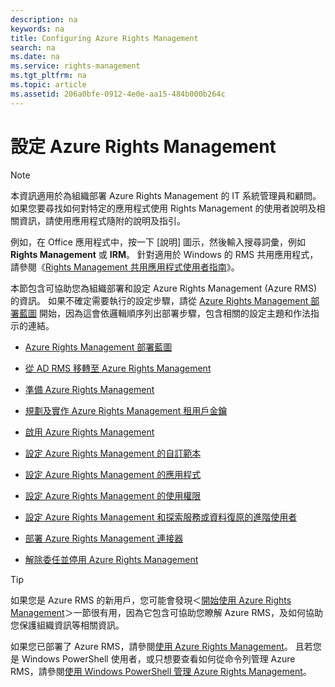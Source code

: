 ```yaml
---
description: na
keywords: na
title: Configuring Azure Rights Management
search: na
ms.date: na
ms.service: rights-management
ms.tgt_pltfrm: na
ms.topic: article
ms.assetid: 206a0bfe-0912-4e0e-aa15-484b000b264c
---
```

# 設定 Azure Rights Management
> [!NOTE]
> 本資訊適用於為組織部署 Azure Rights Management 的 IT 系統管理員和顧問。 如果您要尋找如何對特定的應用程式使用 Rights Management 的使用者說明及相關資訊，請使用應用程式隨附的說明及指引。
> 
> 例如，在 Office 應用程式中，按一下 [說明] 圖示，然後輸入搜尋詞彙，例如 **Rights Management** 或 **IRM**。 針對適用於 Windows 的 RMS 共用應用程式，請參閱《[Rights Management 共用應用程式使用者指南](http://technet.microsoft.com/library/dn339006.aspx)》。

本節包含可協助您為組織部署和設定 Azure Rights Management (Azure RMS) 的資訊。 如果不確定需要執行的設定步驟，請從 [Azure Rights Management 部署藍圖](../Topic/Azure_Rights_Management_Deployment_Roadmap.md) 開始，因為這會依邏輯順序列出部署步驟，包含相關的設定主題和作法指示的連結。

-   [Azure Rights Management 部署藍圖](../Topic/Azure_Rights_Management_Deployment_Roadmap.md)

-   [從 AD RMS 移轉至 Azure Rights Management](../Topic/Migrating_from_AD_RMS_to_Azure_Rights_Management.md)

-   [準備 Azure Rights Management](../Topic/Preparing_for_Azure_Rights_Management.md)

-   [規劃及實作 Azure Rights Management 租用戶金鑰](../Topic/Planning_and_Implementing_Your_Azure_Rights_Management_Tenant_Key.md)

-   [啟用 Azure Rights Management](../Topic/Activating_Azure_Rights_Management.md)

-   [設定 Azure Rights Management 的自訂範本](../Topic/Configuring_Custom_Templates_for_Azure_Rights_Management.md)

-   [設定 Azure Rights Management 的應用程式](../Topic/Configuring_Applications_for_Azure_Rights_Management.md)

-   [設定 Azure Rights Management 的使用權限](../Topic/Configuring_Usage_Rights_for_Azure_Rights_Management.md)

-   [設定 Azure Rights Management 和探索服務或資料復原的進階使用者](../Topic/Configuring_Super_Users_for_Azure_Rights_Management_and_Discovery_Services_or_Data_Recovery.md)

-   [部署 Azure Rights Management 連接器](../Topic/Deploying_the_Azure_Rights_Management_Connector.md)

-   [解除委任並停用 Azure Rights Management](../Topic/Decommissioning_and_Deactivating_Azure_Rights_Management.md)

> [!TIP]
> 如果您是 Azure RMS 的新用戶，您可能會發現＜[開始使用 Azure Rights Management](../Topic/Getting_Started_with_Azure_Rights_Management.md)＞一節很有用，因為它包含可協助您瞭解 Azure RMS，及如何協助您保護組織資訊等相關資訊。
> 
> 如果您已部署了 Azure RMS，請參閱[使用 Azure Rights Management](../Topic/Using_Azure_Rights_Management.md)。 且若您是 Windows PowerShell 使用者，或只想要查看如何從命令列管理 Azure RMS，請參閱[使用 Windows PowerShell 管理 Azure Rights Management](../Topic/Administering_Azure_Rights_Management_by_Using_Windows_PowerShell.md)。

